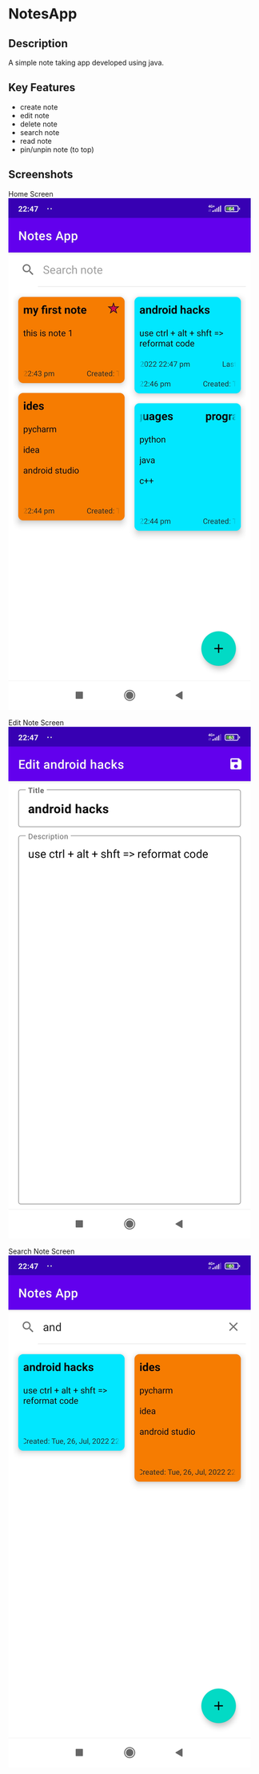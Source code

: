 # NotesApp

## Description

A simple note taking app developed using java.

## Key Features

- create note
- edit note
- delete note
- search note
- read note
- pin/unpin note (to top)

## Screenshots

Home Screen 
![home screen](./screenshots/1658857152507.jpg)

Edit Note Screen
![edit note screen](./screenshots/1658857152546.jpg)

Search Note Screen
![search note screen](./screenshots/1658857152574.jpg)
